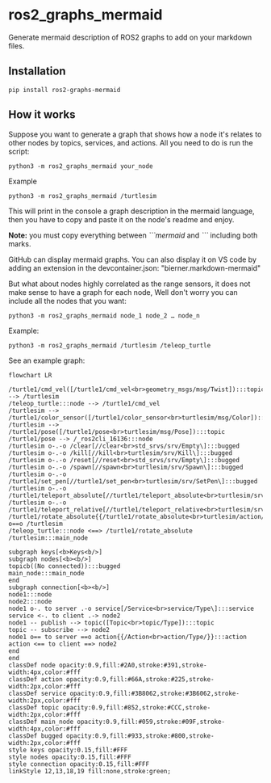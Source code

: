 # ros2_graphs_mermaid
Generate mermaid description of ROS2 graphs to add on your markdown files.

## Installation
```
pip install ros2-graphs-mermaid
```

## How it works
 Suppose you want to generate a graph that shows how a node it's relates to other nodes by topics, services, and actions. All you need to do is run the script:

```
python3 -m ros2_graphs_mermaid your_node
```
Example

```
python3 -m ros2_graphs_mermaid /turtlesim
```

This will print in the console a graph description in the mermaid language, then you have to copy and paste it on the node's readme and enjoy.

**Note:** you must copy everything between *\`\`\`mermaid* and *\`\`\`* including both marks.

GitHub can display mermaid graphs. You can also display it on VS code by adding an extension in the devcontainer.json: "bierner.markdown-mermaid"

But what about nodes highly correlated as the range sensors, it does not make sense to have a graph for each node, Well don't worry you can include all the nodes that you want:

```
python3 -m ros2_graphs_mermaid node_1 node_2 … node_n
```

Example:

```
python3 -m ros2_graphs_mermaid /turtlesim /teleop_turtle
```


See an example graph:

```mermaid
flowchart LR

/turtle1/cmd_vel([/turtle1/cmd_vel<br>geometry_msgs/msg/Twist]):::topic --> /turtlesim
/teleop_turtle:::node --> /turtle1/cmd_vel
/turtlesim --> /turtle1/color_sensor([/turtle1/color_sensor<br>turtlesim/msg/Color]):::bugged
/turtlesim --> /turtle1/pose([/turtle1/pose<br>turtlesim/msg/Pose]):::topic
/turtle1/pose --> /_ros2cli_16136:::node
/turtlesim o-.-o /clear[//clear<br>std_srvs/srv/Empty\]:::bugged
/turtlesim o-.-o /kill[//kill<br>turtlesim/srv/Kill\]:::bugged
/turtlesim o-.-o /reset[//reset<br>std_srvs/srv/Empty\]:::bugged
/turtlesim o-.-o /spawn[//spawn<br>turtlesim/srv/Spawn\]:::bugged
/turtlesim o-.-o /turtle1/set_pen[//turtle1/set_pen<br>turtlesim/srv/SetPen\]:::bugged
/turtlesim o-.-o /turtle1/teleport_absolute[//turtle1/teleport_absolute<br>turtlesim/srv/TeleportAbsolute\]:::bugged
/turtlesim o-.-o /turtle1/teleport_relative[//turtle1/teleport_relative<br>turtlesim/srv/TeleportRelative\]:::bugged
/turtle1/rotate_absolute{{/turtle1/rotate_absolute<br>turtlesim/action/RotateAbsolute}}:::action o==o /turtlesim
/teleop_turtle:::node <==> /turtle1/rotate_absolute
/turtlesim:::main_node

subgraph keys[<b>Keys<b/>]
subgraph nodes[<b><b/>]
topicb((No connected)):::bugged
main_node:::main_node
end
subgraph connection[<b><b/>]
node1:::node
node2:::node
node1 o-. to server .-o service[/Service<br>service/Type\]:::service
service <-. to client .-> node2
node1 -- publish --> topic([Topic<br>topic/Type]):::topic
topic -- subscribe --> node2
node1 o== to server ==o action{{/Action<br>action/Type/}}:::action
action <== to client ==> node2
end
end
classDef node opacity:0.9,fill:#2A0,stroke:#391,stroke-width:4px,color:#fff
classDef action opacity:0.9,fill:#66A,stroke:#225,stroke-width:2px,color:#fff
classDef service opacity:0.9,fill:#3B8062,stroke:#3B6062,stroke-width:2px,color:#fff
classDef topic opacity:0.9,fill:#852,stroke:#CCC,stroke-width:2px,color:#fff
classDef main_node opacity:0.9,fill:#059,stroke:#09F,stroke-width:4px,color:#fff
classDef bugged opacity:0.9,fill:#933,stroke:#800,stroke-width:2px,color:#fff
style keys opacity:0.15,fill:#FFF
style nodes opacity:0.15,fill:#FFF
style connection opacity:0.15,fill:#FFF
linkStyle 12,13,18,19 fill:none,stroke:green;
```